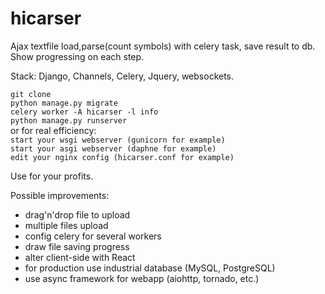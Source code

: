 # hicarser

Ajax textfile load,parse(count symbols) with celery task, save result to db.  
Show progressing on each step. 

Stack: Django, Channels, Celery, Jquery, websockets. 

```git clone```  
```python manage.py migrate```  
```celery worker -A hicarser -l info```  
```python manage.py runserver```  
  or for real efficiency:  
```start your wsgi webserver (gunicorn for example)```  
```start your asgi webserver (daphne for example)```  
```edit your nginx config (hicarser.conf for example)```  

Use for your profits.

Possible improvements:
- drag'n'drop file to upload  
- multiple files upload  
- config celery for several workers  
- draw file saving progress  
- alter client-side with React  
- for production use industrial database (MySQL, PostgreSQL)  
- use async framework for webapp (aiohttp, tornado, etc.)  
